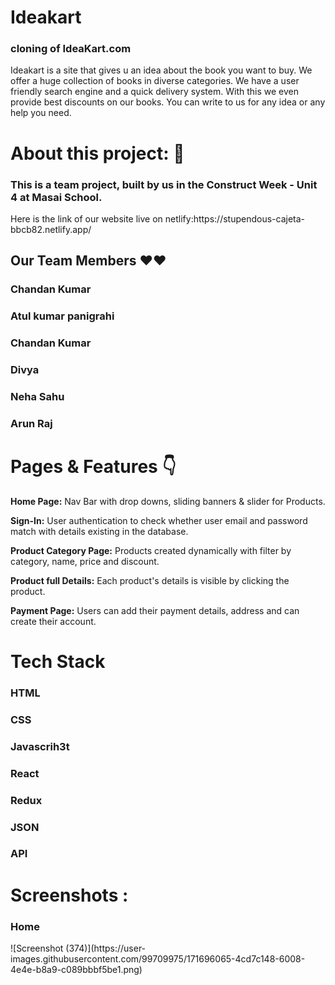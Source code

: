 <h1>Ideakart</h1>
<h3>cloning of IdeaKart.com</h3>

<p>Ideakart is a site that gives u an idea about the book you want to buy. We offer a huge collection of books in diverse categories. We have a user friendly search engine and a quick delivery system. With this we even provide best discounts on our books. You can write to us for any idea or any help you need.</p>

<h1>About this project: 🙌</h1>
<h3>This is a team project, built by us in the Construct Week - Unit 4 at Masai School.</h3>

<p>Here is the link of our website live on netlify:https://stupendous-cajeta-bbcb82.netlify.app/</p>
<h2>Our Team Members ❤️❤️</h2>
<h3>Chandan Kumar</h3>
<h3>Atul kumar panigrahi</h3>
<h3>Chandan Kumar</h3>
<h3>Divya</h3>
<h3>Neha Sahu</h3>
<h3>Arun Raj</h3>
<h1>Pages & Features 👇</h1>
<p><b>Home Page:</b> Nav Bar with drop downs, sliding banners & slider for Products.</p>
<p>
   <b> Sign-In:</b> User authentication to check whether user email and password match with details existing in the database.
</p>
<p><b>Product Category Page:</b> Products created dynamically with filter by category, name, price and discount.</p>
<p><b>Product full Details:</b> Each product's details is visible by clicking the product.</p>
<p>
    <b>Payment Page:</b> Users can add their payment details, address and can create their account.
</p>
<h1>Tech Stack</h1>
<h3>HTML</h3>
<h3>CSS</h3>
<h3>Javascrih3t </h3>
<h3>React</h3>
<h3>Redux</h3>
<h3>JSON</h3>
<h3>API</h3>

<h1>Screenshots :</h1>
 <h3>Home</h3>
![Screenshot (374)](https://user-images.githubusercontent.com/99709975/171696065-4cd7c148-6008-4e4e-b8a9-c089bbbf5be1.png)



